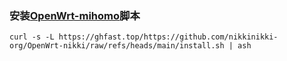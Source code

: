 ### 安装[OpenWrt-mihomo](https://github.com/morytyann/OpenWrt-mihomo)脚本

```shell
curl -s -L https://ghfast.top/https://github.com/nikkinikki-org/OpenWrt-nikki/raw/refs/heads/main/install.sh | ash
```
